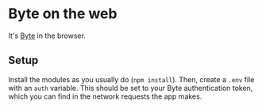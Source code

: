 # Byte on the web

It's [Byte](byte.co) in the browser.

## Setup

Install the modules as you usually do (`npm install`). Then, create a `.env` file with an `auth` variable. This should be set to your Byte authentication token, which you can find in the network requests the app makes. 
